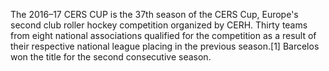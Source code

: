 The 2016–17 CERS CUP is the 37th season of the CERS Cup, Europe's second club roller hockey competition organized by CERH. Thirty teams from eight national associations qualified for the competition as a result of their respective national league placing in the previous season.[1] Barcelos won the title for the second consecutive season.
